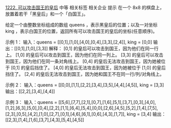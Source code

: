 [1222. 可以攻击国王的皇后](https://leetcode.cn/problems/queens-that-can-attack-the-king/description/?lang=pythondata?envType=daily-question&envId=2023-09-14)
中等
相关标签
相关企业
提示
在一个 8x8 的棋盘上，放置着若干「黑皇后」和一个「白国王」。

给定一个由整数坐标组成的数组 queens ，表示黑皇后的位置；以及一对坐标 king ，表示白国王的位置，返回所有可以攻击国王的皇后的坐标(任意顺序)。


示例 1：
输入：queens = [[0,1],[1,0],[4,0],[0,4],[3,3],[2,4]], king = [0,0]
输出：[[0,1],[1,0],[3,3]]
解释： 
[0,1] 的皇后可以攻击到国王，因为他们在同一行上。 
[1,0] 的皇后可以攻击到国王，因为他们在同一列上。 
[3,3] 的皇后可以攻击到国王，因为他们在同一条对角线上。 
[0,4] 的皇后无法攻击到国王，因为她被位于 [0,1] 的皇后挡住了。 
[4,0] 的皇后无法攻击到国王，因为她被位于 [1,0] 的皇后挡住了。 
[2,4] 的皇后无法攻击到国王，因为她和国王不在同一行/列/对角线上。


示例 2：
输入：queens = [[0,0],[1,1],[2,2],[3,4],[3,5],[4,4],[4,5]], king = [3,3]
输出：[[2,2],[3,4],[4,4]]


示例 3：
输入：queens = [[5,6],[7,7],[2,1],[0,7],[1,6],[5,1],[3,7],[0,3],[4,0],[1,2],[6,3],[5,0],[0,4],[2,2],[1,1],[6,4],[5,4],[0,0],[2,6],[4,5],[5,2],[1,4],[7,5],[2,3],[0,5],[4,2],[1,0],[2,7],[0,1],[4,6],[6,1],[0,6],[4,3],[1,7]], king = [3,4]
输出：[[2,3],[1,4],[1,6],[3,7],[4,3],[5,4],[4,5]]
 
